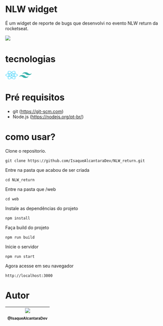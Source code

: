 # NLW widget
É um widget de reporte de bugs que desenvolvi no evento NLW return da rocketseat.

<img src="https://github.com/IsaqueAlcantaraDev/NLW_return/blob/main/pictures/print.png" width=""> 

# tecnologias
[<img src="https://raw.githubusercontent.com/devicons/devicon/master/icons/react/react-original.svg" align="center" height="30" width="40">](https://pt-br.reactjs.org)
[<img src="https://raw.githubusercontent.com/devicons/devicon/master/icons/tailwindcss/tailwindcss-plain.svg" align="center" height="30" width="40">](https://tailwindcss.com)

# Pré requisitos
- git (https://git-scm.com)
- Node.js (https://nodejs.org/pt-br/)

# como usar?

Clone o repositorio.
```
git clone https://github.com/IsaqueAlcantaraDev/NLW_return.git
```
Entre na pasta que acabou de ser criada
```
cd NLW_return
```
Entre na pasta que /web
```
cd web
```
Instale as dependências do projeto
```
npm install
```
Faça build do projeto
```
npm run build
```
Inicie o servidor
```
npm run start
```
Agora acesse em seu navegador
```
http://localhost:3000
```

# Autor
| [<img src="https://github.com/IsaqueAlcantaraDev.png" width=115><br><sub>@IsaqueAlcantaraDev</sub>](https://github.com/IsaqueAlcantaraDev) |
| :---: |

